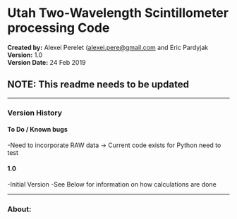 # Utah Two-Wavelength Scintillometer processing Code
**Created by:** Alexei Perelet (<alexei.pere@gmail.com> and Eric Pardyjak  
**Version:** 1.0  
**Version Date:** 24 Feb 2019

## NOTE: This readme needs to be updated  
***
### Version History  

#### To Do / Known bugs  
-Need to incorporate RAW data -> Current code exists for Python need to test

#### 1.0
-Initial Version
-See Below for information on how calculations are done

***
### About:


